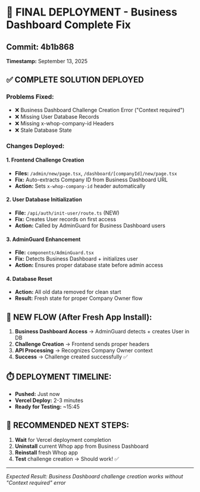 # 🚀 FINAL DEPLOYMENT - Business Dashboard Complete Fix

## Commit: 4b1b868
**Timestamp:** September 13, 2025

## ✅ COMPLETE SOLUTION DEPLOYED

### Problems Fixed:
- ❌ Business Dashboard Challenge Creation Error ("Context required")
- ❌ Missing User Database Records 
- ❌ Missing x-whop-company-id Headers
- ❌ Stale Database State

### Changes Deployed:

#### 1. Frontend Challenge Creation 
- **Files:** `/admin/new/page.tsx`, `/dashboard/[companyId]/new/page.tsx`
- **Fix:** Auto-extracts Company ID from Business Dashboard URL
- **Action:** Sets `x-whop-company-id` header automatically

#### 2. User Database Initialization
- **File:** `/api/auth/init-user/route.ts` (NEW)
- **Fix:** Creates User records on first access
- **Action:** Called by AdminGuard for Business Dashboard users

#### 3. AdminGuard Enhancement
- **File:** `components/AdminGuard.tsx`
- **Fix:** Detects Business Dashboard + initializes user
- **Action:** Ensures proper database state before admin access

#### 4. Database Reset
- **Action:** All old data removed for clean start
- **Result:** Fresh state for proper Company Owner flow

## 🎯 NEW FLOW (After Fresh App Install):

1. **Business Dashboard Access** → AdminGuard detects + creates User in DB
2. **Challenge Creation** → Frontend sends proper headers
3. **API Processing** → Recognizes Company Owner context  
4. **Success** → Challenge created successfully ✅

## ⏱️ DEPLOYMENT TIMELINE:
- **Pushed:** Just now
- **Vercel Deploy:** 2-3 minutes  
- **Ready for Testing:** ~15:45

## 🔄 RECOMMENDED NEXT STEPS:
1. **Wait** for Vercel deployment completion
2. **Uninstall** current Whop app from Business Dashboard
3. **Reinstall** fresh Whop app 
4. **Test** challenge creation → Should work! ✅

---
*Expected Result: Business Dashboard challenge creation works without "Context required" error*